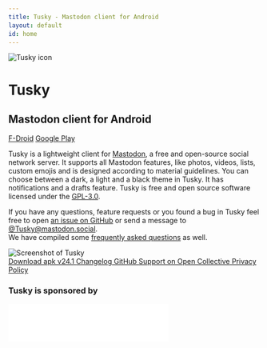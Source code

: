 ```yaml
---
title: Tusky - Mastodon client for Android
layout: default
id: home
---
```

<div id="text">
  <div id="logo">
    <img src="img/tusky.svg" width="160" height="160" alt="Tusky icon" />
    <h1> Tusky </h1>
  </div>

  <h2> Mastodon client for Android </h2>

  <div id="primary-buttons">
    <a href="https://f-droid.org/repository/browse/?fdid=com.keylesspalace.tusky">
      <i class="icon-fdroid-logo"></i> F-Droid</a>
    <a href="https://play.google.com/store/apps/details?id=com.keylesspalace.tusky">
      <i class="icon-google-play"></i> Google Play</a>
  </div>

  <div id="description">
    <p>
      Tusky is a lightweight client for
      <a href="https://joinmastodon.org">Mastodon</a>, a free and open-source social network server. It supports all Mastodon features, like photos, videos,
      lists, custom emojis and is designed according to material guidelines. You can choose between a dark, a light and a black
      theme in Tusky. It has notifications and a drafts feature. Tusky is free and open source software licensed under
      the
      <a href="https://www.gnu.org/licenses/gpl-3.0.en.html">GPL-3.0</a>.
    </p>
    <p>
      If you have any questions, feature requests or you found a bug in Tusky feel free to open
      <a href="https://github.com/tuskyapp/Tusky/issues">an issue on GitHub</a> or send a message to
      <a href="https://mastodon.social/@Tusky" rel="me">@Tusky@mastodon.social</a>. <br />
      We have compiled some <a href="https://github.com/tuskyapp/faq/blob/master/README.md">frequently asked questions</a> as well.
    </p>
  </div>
</div>

<div id="screenshot">
  <img src="img/screenshot.png" srcset="img/screenshot.png 1x, img/screenshot_2x.png 2x" width="297" height="550" alt="Screenshot of Tusky" />
</div>

<footer>
  <a href="https://github.com/tuskyapp/Tusky/releases/download/v24.1/tusky-v24.1.apk">
    <i class="icon-download"></i>
    <span>Download apk v24.1</span>
  </a>
  <a href="https://github.com/tuskyapp/Tusky/blob/develop/CHANGELOG.md">
    <i class="icon-changelog"></i>
    <span>Changelog</span>
  </a>
  <a href="https://github.com/tuskyapp/Tusky">
    <i class="icon-github"></i>
    <span>GitHub</span>
  </a>
  <a href="https://opencollective.com/tusky">
    <i class="icon-opencollective"></i>
    <span>Support on Open Collective</span>
  </a>
  <a href="/privacy-policy/">
    <i class="icon-changelog"></i>
    <span>Privacy Policy</span>
  </a>
  <div class="sponsors">
    <h3>Tusky is sponsored by</h3>
    <a href="https://tutanota.com/">
      <img src="img/tutanota_logo.svg" alt="Tutanota" width="320" height="75"/>
    </a>
  </div>
</footer>
